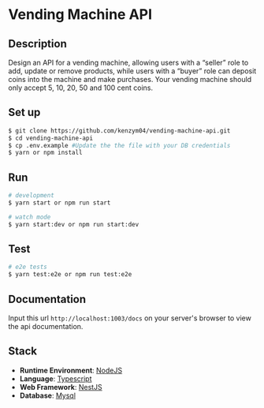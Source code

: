 # Vending Machine API

## Description

Design an API for a vending machine, allowing users with a “seller” role to add, update or remove products, while users with a “buyer” role can deposit coins into the machine and make purchases. Your vending machine should only accept 5, 10, 20, 50 and 100 cent coins.

## Set up

```bash
$ git clone https://github.com/kenzym04/vending-machine-api.git
$ cd vending-machine-api
$ cp .env.example #Update the the file with your DB credentials
$ yarn or npm install
```

## Run

```bash
# development
$ yarn start or npm run start

# watch mode
$ yarn start:dev or npm run start:dev
```

## Test

```bash
# e2e tests
$ yarn test:e2e or npm run test:e2e
```

## Documentation

Input this url  ```http://localhost:1003/docs``` on your server's browser to view the api documentation.

## Stack

* **Runtime Environment**: [NodeJS](https://nodejs.org/en/)
* **Language**: [Typescript](https://www.typescriptlang.org/)
* **Web Framework**: [NestJS](https://docs.nestjs.com)
* **Database**: [Mysql](https://www.mysql.com/)
